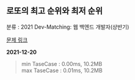 ## 로또의 최고 순위와 최저 순위

분류 : 2021 Dev-Matching: 웹 백엔드 개발자(상반기)

[문제 링크](https://programmers.co.kr/learn/courses/30/lessons/77484)

**2021-12-20**

> min TaseCase : 0.00ms, 10.2MB  
> max TaseCase : 0.01ms, 10.2MB  